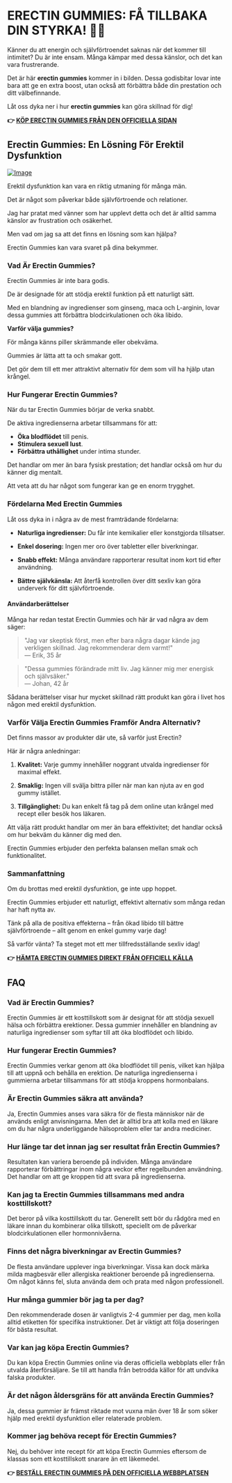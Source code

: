 # ERECTIN GUMMIES: FÅ TILLBAKA DIN STYRKA! 💪🍬

Känner du att energin och självförtroendet saknas när det kommer till intimitet? Du är inte ensam. Många kämpar med dessa känslor, och det kan vara frustrerande. 

Det är här **erectin gummies** kommer in i bilden. Dessa godisbitar lovar inte bara att ge en extra boost, utan också att förbättra både din prestation och ditt välbefinnande. 

Låt oss dyka ner i hur **erectin gummies** kan göra skillnad för dig!



**👉 [KÖP ERECTIN GUMMIES FRÅN DEN OFFICIELLA SIDAN](https://gchaffi.com/dqfCIRxz)**

## Erectin Gummies: En Lösning För Erektil Dysfunktion

[![Image](https://www2.sellhealth.com/262/erectingummies_2_1.jpg)](https://gchaffi.com/dqfCIRxz)

Erektil dysfunktion kan vara en riktig utmaning för många män. 

Det är något som påverkar både självförtroende och relationer.

Jag har pratat med vänner som har upplevt detta och det är alltid samma känslor av frustration och osäkerhet.

Men vad om jag sa att det finns en lösning som kan hjälpa?

Erectin Gummies kan vara svaret på dina bekymmer.

### Vad Är Erectin Gummies?

Erectin Gummies är inte bara godis. 

De är designade för att stödja erektil funktion på ett naturligt sätt.

Med en blandning av ingredienser som ginseng, maca och L-arginin, lovar dessa gummies att förbättra blodcirkulationen och öka libido.

**Varför välja gummies?**

För många känns piller skrämmande eller obekväma. 

Gummies är lätta att ta och smakar gott. 

Det gör dem till ett mer attraktivt alternativ för dem som vill ha hjälp utan krångel.

### Hur Fungerar Erectin Gummies?

När du tar Erectin Gummies börjar de verka snabbt. 

De aktiva ingredienserna arbetar tillsammans för att:

- **Öka blodflödet** till penis.
- **Stimulera sexuell lust**.
- **Förbättra uthållighet** under intima stunder.

Det handlar om mer än bara fysisk prestation; det handlar också om hur du känner dig mentalt. 

Att veta att du har något som fungerar kan ge en enorm trygghet.

### Fördelarna Med Erectin Gummies

Låt oss dyka in i några av de mest framträdande fördelarna:

- **Naturliga ingredienser:** Du får inte kemikalier eller konstgjorda tillsatser.
  
- **Enkel dosering:** Ingen mer oro över tabletter eller biverkningar.
  
- **Snabb effekt:** Många användare rapporterar resultat inom kort tid efter användning.
  
- **Bättre självkänsla:** Att återfå kontrollen över ditt sexliv kan göra underverk för ditt självförtroende.

#### Användarberättelser

Många har redan testat Erectin Gummies och här är vad några av dem säger:

> "Jag var skeptisk först, men efter bara några dagar kände jag verkligen skillnad. Jag rekommenderar dem varmt!"  
> — Erik, 35 år

> "Dessa gummies förändrade mitt liv. Jag känner mig mer energisk och självsäker."  
> — Johan, 42 år

Sådana berättelser visar hur mycket skillnad rätt produkt kan göra i livet hos någon med erektil dysfunktion.

### Varför Välja Erectin Gummies Framför Andra Alternativ?

Det finns massor av produkter där ute, så varför just Erectin? 

Här är några anledningar:

1. **Kvalitet:** Varje gummy innehåller noggrant utvalda ingredienser för maximal effekt.
   
2. **Smaklig:** Ingen vill svälja bittra piller när man kan njuta av en god gummy istället.
   
3. **Tillgänglighet:** Du kan enkelt få tag på dem online utan krångel med recept eller besök hos läkaren.

Att välja rätt produkt handlar om mer än bara effektivitet; det handlar också om hur bekväm du känner dig med den. 

Erectin Gummies erbjuder den perfekta balansen mellan smak och funktionalitet.

### Sammanfattning

Om du brottas med erektil dysfunktion, ge inte upp hoppet. 

Erectin Gummies erbjuder ett naturligt, effektivt alternativ som många redan har haft nytta av.

Tänk på alla de positiva effekterna – från ökad libido till bättre självförtroende – allt genom en enkel gummy varje dag!

Så varför vänta? Ta steget mot ett mer tillfredsställande sexliv idag!



**👉 [HÄMTA ERECTIN GUMMIES DIREKT FRÅN OFFICIELL KÄLLA](https://gchaffi.com/dqfCIRxz)**

## FAQ

### Vad är Erectin Gummies?
Erectin Gummies är ett kosttillskott som är designat för att stödja sexuell hälsa och förbättra erektioner. Dessa gummier innehåller en blandning av naturliga ingredienser som syftar till att öka blodflödet och libido.

### Hur fungerar Erectin Gummies?
Erectin Gummies verkar genom att öka blodflödet till penis, vilket kan hjälpa till att uppnå och behålla en erektion. De naturliga ingredienserna i gummierna arbetar tillsammans för att stödja kroppens hormonbalans.

### Är Erectin Gummies säkra att använda?
Ja, Erectin Gummies anses vara säkra för de flesta människor när de används enligt anvisningarna. Men det är alltid bra att kolla med en läkare om du har några underliggande hälsoproblem eller tar andra mediciner.

### Hur länge tar det innan jag ser resultat från Erectin Gummies?
Resultaten kan variera beroende på individen. Många användare rapporterar förbättringar inom några veckor efter regelbunden användning. Det handlar om att ge kroppen tid att svara på ingredienserna.

### Kan jag ta Erectin Gummies tillsammans med andra kosttillskott?
Det beror på vilka kosttillskott du tar. Generellt sett bör du rådgöra med en läkare innan du kombinerar olika tillskott, speciellt om de påverkar blodcirkulationen eller hormonnivåerna.

### Finns det några biverkningar av Erectin Gummies?
De flesta användare upplever inga biverkningar. Vissa kan dock märka milda magbesvär eller allergiska reaktioner beroende på ingredienserna. Om något känns fel, sluta använda dem och prata med någon professionell.

### Hur många gummier bör jag ta per dag?
Den rekommenderade dosen är vanligtvis 2-4 gummier per dag, men kolla alltid etiketten för specifika instruktioner. Det är viktigt att följa doseringen för bästa resultat.

### Var kan jag köpa Erectin Gummies?
Du kan köpa Erectin Gummies online via deras officiella webbplats eller från utvalda återförsäljare. Se till att handla från betrodda källor för att undvika falska produkter.

### Är det någon åldersgräns för att använda Erectin Gummies?
Ja, dessa gummier är främst riktade mot vuxna män över 18 år som söker hjälp med erektil dysfunktion eller relaterade problem. 

### Kommer jag behöva recept för Erectin Gummies?
Nej, du behöver inte recept för att köpa Erectin Gummies eftersom de klassas som ett kosttillskott snarare än ett läkemedel.



**👉 [BESTÄLL ERECTIN GUMMIES PÅ DEN OFFICIELLA WEBBPLATSEN](https://gchaffi.com/dqfCIRxz)**